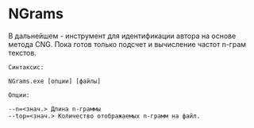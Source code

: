 NGrams
======

В дальнейшем - инструмент для идентификации автора на основе метода CNG.
Пока готов только подсчет и вычисление частот n-грам текстов.

	Синтаксис:

	NGrams.exe [опции] [файлы]

	Опции:

	--n=<знач.> Длина n-граммы
	--top=<знач.> Количество отображаемых n-грамм на файл.
